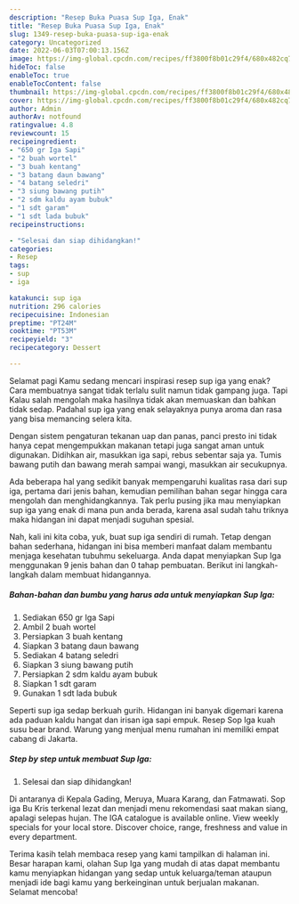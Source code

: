 ```yaml
---
description: "Resep Buka Puasa Sup Iga, Enak"
title: "Resep Buka Puasa Sup Iga, Enak"
slug: 1349-resep-buka-puasa-sup-iga-enak
category: Uncategorized
date: 2022-06-03T07:00:13.156Z
image: https://img-global.cpcdn.com/recipes/ff3800f8b01c29f4/680x482cq70/sup-iga-foto-resep-utama.jpg
hideToc: false
enableToc: true
enableTocContent: false
thumbnail: https://img-global.cpcdn.com/recipes/ff3800f8b01c29f4/680x482cq70/sup-iga-foto-resep-utama.jpg
cover: https://img-global.cpcdn.com/recipes/ff3800f8b01c29f4/680x482cq70/sup-iga-foto-resep-utama.jpg
author: Admin
authorAv: notfound
ratingvalue: 4.8
reviewcount: 15
recipeingredient:
- "650 gr Iga Sapi"
- "2 buah wortel"
- "3 buah kentang"
- "3 batang daun bawang"
- "4 batang seledri"
- "3 siung bawang putih"
- "2 sdm kaldu ayam bubuk"
- "1 sdt garam"
- "1 sdt lada bubuk"
recipeinstructions:

- "Selesai dan siap dihidangkan!"
categories:
- Resep
tags:
- sup
- iga

katakunci: sup iga 
nutrition: 296 calories
recipecuisine: Indonesian
preptime: "PT24M"
cooktime: "PT53M"
recipeyield: "3"
recipecategory: Dessert

---
```



Selamat pagi Kamu sedang mencari inspirasi resep sup iga yang enak? Cara membuatnya sangat tidak terlalu sulit namun tidak gampang juga. Tapi Kalau salah mengolah maka hasilnya tidak akan memuaskan dan bahkan tidak sedap. Padahal sup iga yang enak selayaknya punya aroma dan rasa yang bisa memancing selera kita.


Dengan sistem pengaturan tekanan uap dan panas, panci presto ini tidak hanya cepat mengempukkan makanan tetapi juga sangat aman untuk digunakan. Didihkan air, masukkan iga sapi, rebus sebentar saja ya. Tumis bawang putih dan bawang merah sampai wangi, masukkan air secukupnya.

Ada beberapa hal yang sedikit banyak mempengaruhi kualitas rasa dari sup iga, pertama dari jenis bahan, kemudian pemilihan bahan segar hingga cara mengolah dan menghidangkannya. Tak perlu pusing jika mau menyiapkan sup iga yang enak di mana pun anda berada, karena asal sudah tahu triknya maka hidangan ini dapat menjadi suguhan spesial.


Nah, kali ini kita coba, yuk, buat sup iga sendiri di rumah. Tetap dengan bahan sederhana, hidangan ini bisa memberi manfaat dalam membantu menjaga kesehatan tubuhmu sekeluarga. Anda dapat menyiapkan Sup Iga menggunakan 9 jenis bahan dan 0 tahap pembuatan. Berikut ini langkah-langkah dalam membuat hidangannya.

<!--inarticleads1-->

##### Bahan-bahan dan bumbu yang harus ada untuk menyiapkan Sup Iga:

1. Sediakan 650 gr Iga Sapi
1. Ambil 2 buah wortel
1. Persiapkan 3 buah kentang
1. Siapkan 3 batang daun bawang
1. Sediakan 4 batang seledri
1. Siapkan 3 siung bawang putih
1. Persiapkan 2 sdm kaldu ayam bubuk
1. Siapkan 1 sdt garam
1. Gunakan 1 sdt lada bubuk


Seperti sup iga sedap berkuah gurih. Hidangan ini banyak digemari karena ada paduan kaldu hangat dan irisan iga sapi empuk. Resep Sop Iga kuah susu bear brand. Warung yang menjual menu rumahan ini memiliki empat cabang di Jakarta. 

<!--inarticleads2-->

##### Step by step untuk membuat Sup Iga:


1. Selesai dan siap dihidangkan!

Di antaranya di Kepala Gading, Meruya, Muara Karang, dan Fatmawati. Sop iga Bu Kris terkenal lezat dan menjadi menu rekomendasi saat makan siang, apalagi selepas hujan. The IGA catalogue is available online. View weekly specials for your local store. Discover choice, range, freshness and value in every department. 

Terima kasih telah membaca resep yang kami tampilkan di halaman ini. Besar harapan kami, olahan Sup Iga yang mudah di atas dapat membantu kamu menyiapkan hidangan yang sedap untuk keluarga/teman ataupun menjadi ide bagi kamu yang berkeinginan untuk berjualan makanan. Selamat mencoba!
